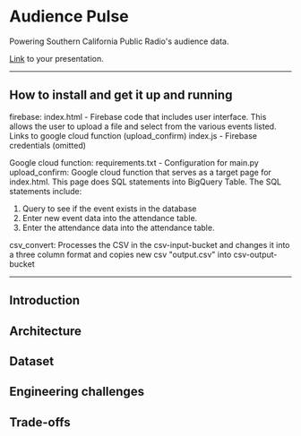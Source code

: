 # Audience Pulse

Powering Southern California Public Radio's audience data.

[Link](#) to your presentation.

<hr/>

## How to install and get it up and running
firebase:
index.html - Firebase code that includes user interface.  This allows the user to upload a file and select from the various events listed.  Links to google cloud function (upload_confirm)
index.js - Firebase credentials (omitted)

Google cloud function:
requirements.txt - Configuration for main.py
upload_confirm:  Google cloud function that serves as a target page for index.html.  This page does SQL statements into BigQuery Table.  The SQL statements include:
1)  Query to see if the event exists in the database
2)  Enter new event data into the attendance table.
3)  Enter the attendance data into the attendance table.

csv_convert:  Processes the CSV in the csv-input-bucket and changes it into a three column format and copies new csv "output.csv" into csv-output-bucket

<hr/>

## Introduction

## Architecture

## Dataset

## Engineering challenges

## Trade-offs